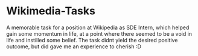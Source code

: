 # Wikimedia-Tasks
A memorable task for a position at Wikipedia as SDE Intern, which helped gain some momentum in life, at a point where there seemed to be a void in life and instilled some belief. The task didnt yield the desired positive outcome, but did gave me an experience to cherish :D 
